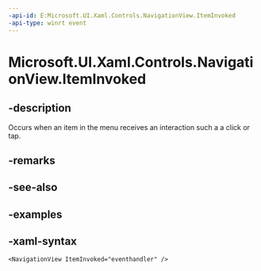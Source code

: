 ```yaml
---
-api-id: E:Microsoft.UI.Xaml.Controls.NavigationView.ItemInvoked
-api-type: winrt event
---
```

<!-- Event syntax.
public event TypedEventHandler ItemInvoked<NavigationView, NavigationViewItemInvokedEventArgs>
-->

# Microsoft.UI.Xaml.Controls.NavigationView.ItemInvoked


## -description

Occurs when an item in the menu receives an interaction such a a click or tap.


## -remarks


## -see-also


## -examples


## -xaml-syntax

```xaml
<NavigationView ItemInvoked="eventhandler" />
```


